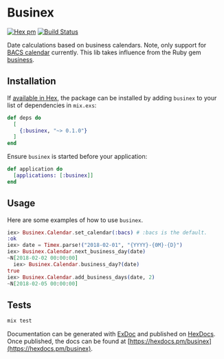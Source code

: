 # Businex

[![Hex pm](http://img.shields.io/hexpm/v/businex.svg?style=flat)](https://hex.pm/packages/businex) [![Build Status](https://travis-ci.org/PiggyPot/businex.svg?branch=master)](https://travis-ci.org/PiggyPot/businex)

Date calculations based on business calendars. Note, only support for [BACS calendar](https://github.com/PiggyPot/businex/blob/master/lib/businex/data/bacs.yml) currently. This lib takes influence from the Ruby gem [business](https://github.com/gocardless/business).

## Installation

If [available in Hex](https://hex.pm/docs/publish), the package can be installed
by adding `businex` to your list of dependencies in `mix.exs`:

```elixir
def deps do
  [
    {:businex, "~> 0.1.0"}
  ]
end
```

Ensure `businex` is started before your application:

```elixir
def application do
  [applications: [:businex]]
end
```

## Usage

Here are some examples of how to use `businex`.

```elixir
iex> Businex.Calendar.set_calendar(:bacs) # :bacs is the default.
:ok
iex> date = Timex.parse!("2018-02-01", "{YYYY}-{0M}-{D}")
iex> Businex.Calendar.next_business_day(date)
~N[2018-02-02 00:00:00]
  iex> Businex.Calendar.business_day?(date)
true
iex> Businex.Calendar.add_business_days(date, 2)
~N[2018-02-05 00:00:00]
```

## Tests

```elixir
mix test
```

Documentation can be generated with [ExDoc](https://github.com/elixir-lang/ex_doc)
and published on [HexDocs](https://hexdocs.pm). Once published, the docs can
be found at [https://hexdocs.pm/businex](https://hexdocs.pm/businex).

